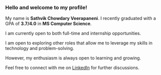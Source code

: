 ### Hello and welcome to my profile! 

My name is **Sathvik Chowdary Veerapaneni**. I recently graduated with a GPA of **3.7/4.0** in **MS Computer Science**.

I am currently open to both full-time and internship opportunities. 

I am open to exploring other roles that allow me to leverage my skills in technology and problem-solving.

However, my enthusiasm is always open to learning and growing.

Feel free to connect with me on [LinkedIn](https://www.linkedin.com/in/sathvik-chowdary-veerapaneni/) for further discussions.

